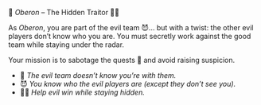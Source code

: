 👤 *Oberon* – The Hidden Traitor 🕵️‍♂️

As *Oberon*, you are part of the evil team 😈… but with a twist: the other evil players don’t know who you are. You must secretly work against the good team while staying under the radar.  

Your mission is to sabotage the quests 🏰 and avoid raising suspicion.  

- 🫥 *The evil team doesn’t know you’re with them.*  
- 😈 *You know who the evil players are (except they don’t see you).*  
- 🕵️‍♂️ *Help evil win while staying hidden.*  

